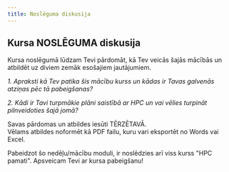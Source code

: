 ```yaml
---
title: Noslēguma diskusija 
---
```


## Kursa NOSLĒGUMA diskusija 

Kursa noslēgumā lūdzam Tevi pārdomāt, kā Tev veicās šajās mācībās un atbildēt uz diviem zemāk esošajiem jautājumiem.

*1. Apraksti kā Tev patika šis mācību kurss un kādas ir Tavas galvenās atziņas pēc tā pabeigšanas?*

*2. Kādi ir Tavi turpmākie plāni saistībā ar HPC un vai vēlies turpināt pilnveidoties šajā jomā?*

Savas pārdomas un atbildes iesūti TĒRZĒTAVĀ.  
Vēlams atbildes noformēt kā PDF failu, kuru vari eksportēt no Words vai Excel. 

Pabeidzot šo nedēļu/mācību moduli, ir noslēdzies arī viss kurss "HPC pamati". Apsveicam Tevi ar kursa pabeigšanu!
   
<!--
Tu vari apliecināt savas zināšanas piedaloties nedēļas noslēguma testā.  

[4.NEDĒĻAS TESTS](https://hpc-pamati.learning.lv/exam)
-->
